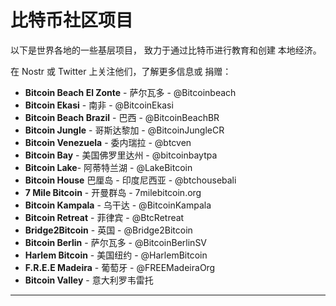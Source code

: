 # 比特币社区项目
以下是世界各地的一些基层项目，
致力于通过比特币进行教育和创建
本地经济。

在 Nostr 或 Twitter 上关注他们，了解更多信息或
捐赠：

* **Bitcoin Beach El Zonte** - 萨尔瓦多 - @Bitcoinbeach
* **Bitcoin Ekasi** - 南非 - @BitcoinEkasi
* **Bitcoin Beach Brazil** - 巴西 - @BitcoinBeachBR
* **Bitcoin Jungle** - 哥斯达黎加 - @BitcoinJungleCR
* **Bitcoin Venezuela** - 委内瑞拉 - @btcven
* **Bitcoin Bay** - 美国佛罗里达州 - @bitcoinbaytpa
* **Bitcoin Lake**- 阿蒂特兰湖 - @LakeBitcoin
* **Bitcoin House** 巴厘岛 - 印度尼西亚 - @btchousebali
* **7 Mile Bitcoin** - 开曼群岛 - 7milebitcoin.org
* **Bitcoin Kampala** - 乌干达 - @BitcoinKampala
* **Bitcoin Retreat** - 菲律宾 - @BtcRetreat
* **Bridge2Bitcoin** - 英国 - @Bridge2Bitcoin
* **Bitcoin Berlin** - 萨尔瓦多 - @BitcoinBerlinSV
* **Harlem Bitcoin** - 美国纽约 - @HarlemBitcoin
* **F.R.E.E Madeira** - 葡萄牙 - @FREEMadeiraOrg
* **Bitcoin Valley** - 意大利罗韦雷托

---
